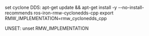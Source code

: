 set cyclone DDS:
apt-get update && apt-get install -y --no-install-recommends ros-iron-rmw-cyclonedds-cpp
export RMW_IMPLEMENTATION=rmw_cyclonedds_cpp


UNSET:
unset RMW_IMPLEMENTATION

